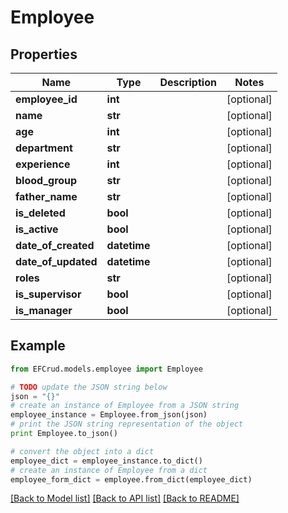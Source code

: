 # Employee


## Properties

Name | Type | Description | Notes
------------ | ------------- | ------------- | -------------
**employee_id** | **int** |  | [optional] 
**name** | **str** |  | [optional] 
**age** | **int** |  | [optional] 
**department** | **str** |  | [optional] 
**experience** | **int** |  | [optional] 
**blood_group** | **str** |  | [optional] 
**father_name** | **str** |  | [optional] 
**is_deleted** | **bool** |  | [optional] 
**is_active** | **bool** |  | [optional] 
**date_of_created** | **datetime** |  | [optional] 
**date_of_updated** | **datetime** |  | [optional] 
**roles** | **str** |  | [optional] 
**is_supervisor** | **bool** |  | [optional] 
**is_manager** | **bool** |  | [optional] 

## Example

```python
from EFCrud.models.employee import Employee

# TODO update the JSON string below
json = "{}"
# create an instance of Employee from a JSON string
employee_instance = Employee.from_json(json)
# print the JSON string representation of the object
print Employee.to_json()

# convert the object into a dict
employee_dict = employee_instance.to_dict()
# create an instance of Employee from a dict
employee_form_dict = employee.from_dict(employee_dict)
```
[[Back to Model list]](../README.md#documentation-for-models) [[Back to API list]](../README.md#documentation-for-api-endpoints) [[Back to README]](../README.md)


